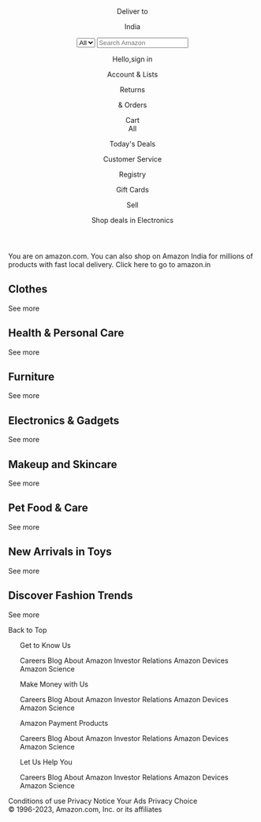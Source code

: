 <!DOCTYPE html>
<html lang="en">
<head>
    <meta charset="UTF-8">
    <meta name="viewport" content="width=device-width, initial-scale=1.0">
    <title>Amazon</title>
    <link rel="stylesheet" href="style.css">
    <link rel="stylesheet" href="https://cdnjs.cloudflare.com/ajax/libs/font-awesome/6.4.0/css/all.min.css" integrity="sha512-iecdLmaskl7CVkqkXNQ/ZH/XLlvWZOJyj7Yy7tcenmpD1ypASozpmT/E0iPtmFIB46ZmdtAc9eNBvH0H/ZpiBw==" crossorigin="anonymous" referrerpolicy="no-referrer" />

</head>
<body>
    <header>
        <div class="navbar">
            <div class="nav-logo border">
                <div class="logo"></div>
            </div>
            <div class="nav-address border">
                <p class="add-first">Deliver to</p>
                <div class="add-icon">
                    <i class="fa-solid fa-location-dot"></i>
                    <p class="add-sec">India</p>
                </div>
            </div>
            <div class="nav-search">
                <select class="search-select">
                    <option>All</option>
                </select>
                <input placeholder="Search Amazon" class="search-input">
                <div class="search-icon">
                    <i class="fa-solid fa-magnifying-glass"></i>
                </div>
            </div>
            <div class="nav-signin border">
                <p>
                    <span>
                        Hello,sign in
                    </span>
                </p>
                <p class="nav-second">
                    Account & Lists
                 </p>
            </div>
            <div class="nav-return border">
                <p>
                    <span>
                        Returns
                    </span>
                </p>
                <p class="nav-second">
                    & Orders
                 </p>
            </div>
            <div class="nav-cart border">
                <i class="fa-solid fa-cart-shopping"></i>
                Cart
            </div>
        </div>
        <div class="panel">
            <div class="panel-all">
                <i class="fa-solid fa-bars"></i>
                All
            </div>
            <div class="panel-ops">
                <p>Today's Deals</p>
                <p>Customer Service</p>
                <p> Registry</p>
                <p>Gift Cards</p>
                <p>Sell</p>
            </div>
            <div class="panel-deals">Shop deals in Electronics </div>
        </div>
    </header>
    <div class="hero-section">
        <div class="hero-msg"><p>You are on amazon.com. You can also shop on Amazon India for millions of products with fast local delivery. <a>Click here to go to amazon.in</a>
           </p>
        </div>
    </div>
    <div class="shop-section">
        <div class="box">
            <div class="box-content">
                <h2>Clothes</h2>
                <div class="box-img" style="background-image: url('box1_image.jpg');"> </div>
                <p>See more</p>
            </div>
        </div>
        <div class="box">
            <div class="box-content">
                <h2>Health & Personal Care</h2>
                <div class="box-img" style="background-image: url('box2_image.jpg');"> </div>
                <p>See more</p>
            </div>
        </div>
        <div class="box">
            <div class="box-content">
                <h2>Furniture</h2>
                <div class="box-img" style="background-image: url('box3_image.jpg');"> </div>
                <p>See more</p>
            </div>
        </div>
        <div class="box">
            <div class="box-content">
                <h2>Electronics & Gadgets</h2>
                <div class="box-img" style="background-image: url('box4_image.jpg');"> </div>
                <p>See more</p>
            </div>
        </div>
        <div class="box">
            <div class="box-content">
                <h2>Makeup and Skincare</h2>
                <div class="box-img" style="background-image: url('box5_image.jpg');"> </div>
                <p>See more</p>
            </div>
        </div>
        <div class="box"> 
            <div class="box-content">
                <h2>Pet Food & Care</h2>
                <div class="box-img" style="background-image: url('box6_image.jpg');"> </div>
                <p>See more</p>
            </div>
        </div>
        <div class="box">
            <div class="box-content">
                <h2>New Arrivals in Toys</h2>
                <div class="box-img" style="background-image: url('box7_image.jpg');"> </div>
                <p>See more</p>
            </div>
        </div>
        <div class="box">
            <div class="box-content">
                <h2>Discover Fashion Trends</h2>
                <div class="box-img" style="background-image: url('box8_image.jpg');"> </div>
                <p>See more</p>
            </div>
        </div>
    </div>
    <footer>
        <div class="foot-panel1">
            Back to Top
        </div>
        <div class="foot-panel2">
            <ul>
                <p>Get to Know Us</p>
                <a>Careers</a>
                <a>Blog</a>
                <a>About Amazon</a>
                <a>Investor Relations</a>
                <a>Amazon Devices</a>
                <a>Amazon Science</a>
            </ul>
            <ul>
                <p>Make Money with Us</p>
                <a>Careers</a>
                <a>Blog</a>
                <a>About Amazon</a>
                <a>Investor Relations</a>
                <a>Amazon Devices</a>
                <a>Amazon Science</a>
            </ul>
            <ul>
                <p>Amazon Payment Products</p>
                <a>Careers</a>
                <a>Blog</a>
                <a>About Amazon</a>
                <a>Investor Relations</a>
                <a>Amazon Devices</a>
                <a>Amazon Science</a>
            </ul>
            <ul>
                <p>Let Us Help You</p>
                <a>Careers</a>
                <a>Blog</a>
                <a>About Amazon</a>
                <a>Investor Relations</a>
                <a>Amazon Devices</a>
                <a>Amazon Science</a>
            </ul>
        </div>
        <div class="foot-panel3">
            <div class="logo">
            </div>
        </div>
        <div class="foot-panel4">
            <div class="pages">
                <a>Conditions of use</a>
                <a>Privacy Notice</a>
                <a>Your Ads Privacy Choice</a>
            </div>
            <div class="copyright">
                © 1996-2023, Amazon.com, Inc. or its affiliates
            </div>
        </div>
    </footer>
</body>
</html>
